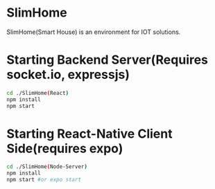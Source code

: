 # SlimHome
SlimHome(Smart House) is an environment for IOT solutions.




# Starting Backend Server(Requires socket.io, expressjs)

```sh
cd ./SlimHome(React)
npm install
npm start
```

# Starting React-Native Client Side(requires expo)
```sh
cd ./SlimHome(Node-Server)
npm install
npm start #or expo start
```